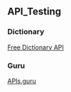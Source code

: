 ## API_Testing
### Dictionary
[Free Dictionary API](https://dictionaryapi.dev/)

### Guru

[APIs.guru](https://apis.guru/api-doc/)
